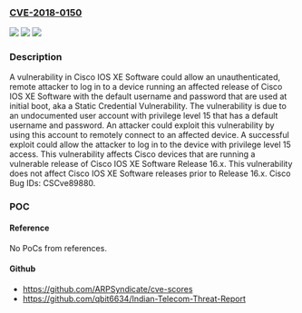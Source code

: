 ### [CVE-2018-0150](https://cve.mitre.org/cgi-bin/cvename.cgi?name=CVE-2018-0150)
![](https://img.shields.io/static/v1?label=Product&message=Cisco%20IOS%20XE&color=blue)
![](https://img.shields.io/static/v1?label=Version&message=Cisco%20IOS%20XE%20&color=brightgreen)
![](https://img.shields.io/static/v1?label=Vulnerability&message=CWE-798&color=brightgreen)

### Description

A vulnerability in Cisco IOS XE Software could allow an unauthenticated, remote attacker to log in to a device running an affected release of Cisco IOS XE Software with the default username and password that are used at initial boot, aka a Static Credential Vulnerability. The vulnerability is due to an undocumented user account with privilege level 15 that has a default username and password. An attacker could exploit this vulnerability by using this account to remotely connect to an affected device. A successful exploit could allow the attacker to log in to the device with privilege level 15 access. This vulnerability affects Cisco devices that are running a vulnerable release of Cisco IOS XE Software Release 16.x. This vulnerability does not affect Cisco IOS XE Software releases prior to Release 16.x. Cisco Bug IDs: CSCve89880.

### POC

#### Reference
No PoCs from references.

#### Github
- https://github.com/ARPSyndicate/cve-scores
- https://github.com/qbit6634/Indian-Telecom-Threat-Report

